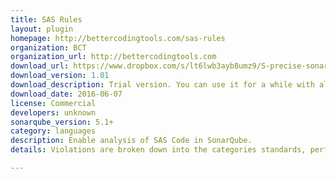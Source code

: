 ```yaml
---
title: SAS Rules
layout: plugin
homepage: http://bettercodingtools.com/sas-rules
organization: BCT
organization_url: http://bettercodingtools.com
download_url: https://www.dropbox.com/s/lt6lwb3ayb8umz9/S-precise-sonarplugin-1.01-trial.jar?dl=0
download_version: 1.01
download_description: Trial version. You can use it for a while with all the features of the purchased product but it will run out at the end of the trial
download_date: 2016-06-07
license: Commercial
developers: unknown
sonarqube_version: 5.1+
category: languages
description: Enable analysis of SAS Code in SonarQube.
details: Violations are broken down into the categories standards, performance, correctness and other. More that 15 rules and metrics available.

---
```

